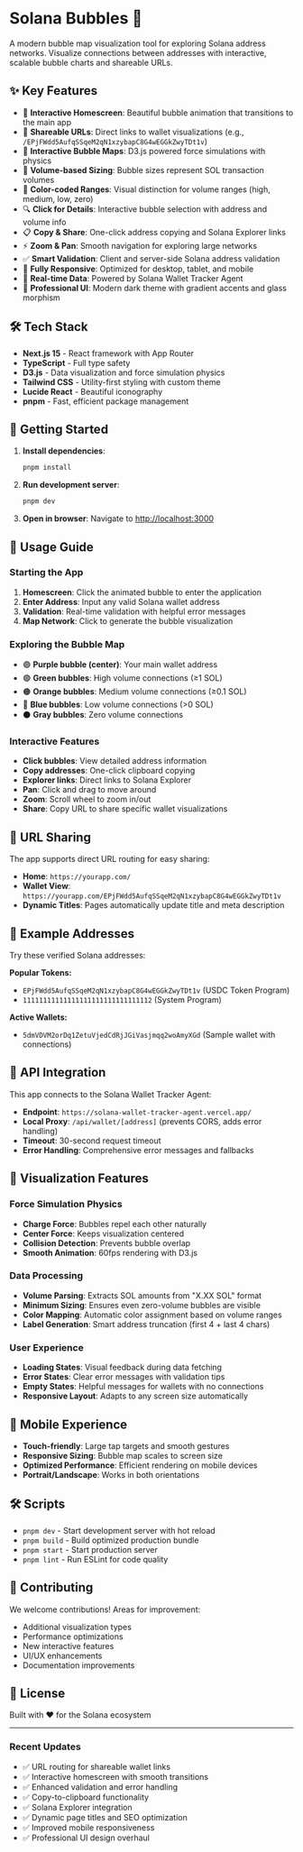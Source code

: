 # Solana Bubbles 🫧

A modern bubble map visualization tool for exploring Solana address networks. Visualize connections between addresses with interactive, scalable bubble charts and shareable URLs.

## ✨ Key Features

- 🫧 **Interactive Homescreen**: Beautiful bubble animation that transitions to the main app
- 🔗 **Shareable URLs**: Direct links to wallet visualizations (e.g., `/EPjFWdd5AufqSSqeM2qN1xzybapC8G4wEGGkZwyTDt1v`)
- 🎨 **Interactive Bubble Maps**: D3.js powered force simulations with physics
- 📏 **Volume-based Sizing**: Bubble sizes represent SOL transaction volumes
- 🎯 **Color-coded Ranges**: Visual distinction for volume ranges (high, medium, low, zero)
- 🔍 **Click for Details**: Interactive bubble selection with address and volume info
- 📋 **Copy & Share**: One-click address copying and Solana Explorer links
- ⚡ **Zoom & Pan**: Smooth navigation for exploring large networks
- ✅ **Smart Validation**: Client and server-side Solana address validation
- 📱 **Fully Responsive**: Optimized for desktop, tablet, and mobile
- 🚀 **Real-time Data**: Powered by Solana Wallet Tracker Agent
- 🎨 **Professional UI**: Modern dark theme with gradient accents and glass morphism

## 🛠 Tech Stack

- **Next.js 15** - React framework with App Router
- **TypeScript** - Full type safety
- **D3.js** - Data visualization and force simulation physics
- **Tailwind CSS** - Utility-first styling with custom theme
- **Lucide React** - Beautiful iconography
- **pnpm** - Fast, efficient package management

## 🚀 Getting Started

1. **Install dependencies**:
   ```bash
   pnpm install
   ```

2. **Run development server**:
   ```bash
   pnpm dev
   ```

3. **Open in browser**:
   Navigate to [http://localhost:3000](http://localhost:3000)

## 📖 Usage Guide

### Starting the App
1. **Homescreen**: Click the animated bubble to enter the application
2. **Enter Address**: Input any valid Solana wallet address
3. **Validation**: Real-time validation with helpful error messages
4. **Map Network**: Click to generate the bubble visualization

### Exploring the Bubble Map
- 🟣 **Purple bubble (center)**: Your main wallet address
- 🟢 **Green bubbles**: High volume connections (≥1 SOL)
- 🟠 **Orange bubbles**: Medium volume connections (≥0.1 SOL)
- 🔵 **Blue bubbles**: Low volume connections (>0 SOL)
- ⚫ **Gray bubbles**: Zero volume connections

### Interactive Features
- **Click bubbles**: View detailed address information
- **Copy addresses**: One-click clipboard copying
- **Explorer links**: Direct links to Solana Explorer
- **Pan**: Click and drag to move around
- **Zoom**: Scroll wheel to zoom in/out
- **Share**: Copy URL to share specific wallet visualizations

## 🔗 URL Sharing

The app supports direct URL routing for easy sharing:

- **Home**: `https://yourapp.com/`
- **Wallet View**: `https://yourapp.com/EPjFWdd5AufqSSqeM2qN1xzybapC8G4wEGGkZwyTDt1v`
- **Dynamic Titles**: Pages automatically update title and meta description

## 🧪 Example Addresses

Try these verified Solana addresses:

**Popular Tokens:**
- `EPjFWdd5AufqSSqeM2qN1xzybapC8G4wEGGkZwyTDt1v` (USDC Token Program)
- `11111111111111111111111111111112` (System Program)

**Active Wallets:**
- `5dmVDVM2orDq1ZetuVjedCdRjJGiVasjmqq2woAmyXGd` (Sample wallet with connections)

## 🔌 API Integration

This app connects to the Solana Wallet Tracker Agent:
- **Endpoint**: `https://solana-wallet-tracker-agent.vercel.app/`
- **Local Proxy**: `/api/wallet/[address]` (prevents CORS, adds error handling)
- **Timeout**: 30-second request timeout
- **Error Handling**: Comprehensive error messages and fallbacks

## 🎯 Visualization Features

### Force Simulation Physics
- **Charge Force**: Bubbles repel each other naturally
- **Center Force**: Keeps visualization centered
- **Collision Detection**: Prevents bubble overlap
- **Smooth Animation**: 60fps rendering with D3.js

### Data Processing
- **Volume Parsing**: Extracts SOL amounts from "X.XX SOL" format
- **Minimum Sizing**: Ensures even zero-volume bubbles are visible
- **Color Mapping**: Automatic color assignment based on volume ranges
- **Label Generation**: Smart address truncation (first 4 + last 4 chars)

### User Experience
- **Loading States**: Visual feedback during data fetching
- **Error States**: Clear error messages with validation tips
- **Empty States**: Helpful messages for wallets with no connections
- **Responsive Layout**: Adapts to any screen size automatically

## 📱 Mobile Experience

- **Touch-friendly**: Large tap targets and smooth gestures
- **Responsive Sizing**: Bubble map scales to screen size
- **Optimized Performance**: Efficient rendering on mobile devices
- **Portrait/Landscape**: Works in both orientations

## 🛠 Scripts

- `pnpm dev` - Start development server with hot reload
- `pnpm build` - Build optimized production bundle
- `pnpm start` - Start production server
- `pnpm lint` - Run ESLint for code quality

## 🤝 Contributing

We welcome contributions! Areas for improvement:
- Additional visualization types
- Performance optimizations
- New interactive features
- UI/UX enhancements
- Documentation improvements

## 📄 License

Built with ❤️ for the Solana ecosystem

---

### Recent Updates

- ✅ URL routing for shareable wallet links
- ✅ Interactive homescreen with smooth transitions
- ✅ Enhanced validation and error handling
- ✅ Copy-to-clipboard functionality
- ✅ Solana Explorer integration
- ✅ Dynamic page titles and SEO optimization
- ✅ Improved mobile responsiveness
- ✅ Professional UI design overhaul
